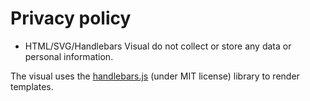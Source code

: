 # Privacy policy

* HTML/SVG/Handlebars Visual do not collect or store any data or personal information.

The visual uses the [handlebars.js](https://github.com/handlebars-lang/handlebars.js) (under MIT license) library to render templates.
